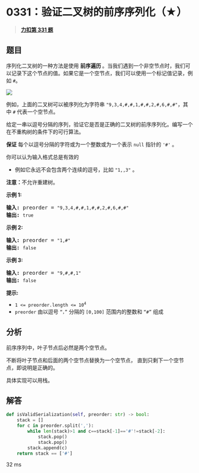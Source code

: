 # 0331：验证二叉树的前序序列化（★）


> <u>**[力扣第 331 题](https://leetcode.cn/problems/verify-preorder-serialization-of-a-binary-tree/)**</u>

## 题目

<p>序列化二叉树的一种方法是使用 <strong>前序遍历 </strong>。当我们遇到一个非空节点时，我们可以记录下这个节点的值。如果它是一个空节点，我们可以使用一个标记值记录，例如 <code>#</code>。</p>

<p><img src="https://assets.leetcode.com/uploads/2021/03/12/pre-tree.jpg" /></p>

<p>例如，上面的二叉树可以被序列化为字符串 <code>"9,3,4,#,#,1,#,#,2,#,6,#,#"</code>，其中 <code>#</code> 代表一个空节点。</p>

<p>给定一串以逗号分隔的序列，验证它是否是正确的二叉树的前序序列化。编写一个在不重构树的条件下的可行算法。</p>

<p><strong>保证</strong> 每个以逗号分隔的字符或为一个整数或为一个表示 <code>null</code> 指针的 <code>'#'</code> 。</p>

<p>你可以认为输入格式总是有效的</p>

<ul>
<li>例如它永远不会包含两个连续的逗号，比如 <code>"1,,3"</code> 。</li>
</ul>

<p><strong>注意：</strong>不允许重建树。</p>



<p><strong>示例 1:</strong></p>

<pre>
<strong>输入: </strong>preorder = <code>"9,3,4,#,#,1,#,#,2,#,6,#,#"</code>
<strong>输出: </strong><code>true</code></pre>

<p><strong>示例 2:</strong></p>

<pre>
<strong>输入: </strong>preorder = <code>"1,#"</code>
<strong>输出: </strong><code>false</code>
</pre>

<p><strong>示例 3:</strong></p>

<pre>
<strong>输入: </strong>preorder = <code>"9,#,#,1"</code>
<strong>输出: </strong><code>false</code>
</pre>



<p><strong>提示:</strong></p>

<ul>
<li><code>1 &lt;= preorder.length &lt;= 10<sup>4</sup></code></li>
<li><code>preorder</code> 由以逗号 <code>“，”</code> 分隔的 <code>[0,100]</code> 范围内的整数和 <code>“#”</code> 组成</li>
</ul>


## 分析


前序序列中，叶子节点后必然是两个空节点。

不断将叶子节点和后面的两个空节点替换为一个空节点，
直到只剩下一个空节点，即说明是正确的。

具体实现可以用栈。


## 解答

```python
def isValidSerialization(self, preorder: str) -> bool:
    stack = []
    for c in preorder.split(','):
        while len(stack)>1 and c==stack[-1]=='#'!=stack[-2]:
            stack.pop()
            stack.pop()
        stack.append(c)
    return stack == ['#']
```
32 ms


